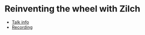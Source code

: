 # Reinventing the wheel with Zilch

* [Talk info](https://talks.nixcon.org/nixcon-2023/talk/DDVFVZ/)
* [Recording](https://media.ccc.de/v/nixcon-2023-36425-reinventing-the-wheel-with-zilch)
